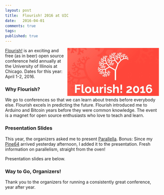 ```yaml
---
layout: post
title:  Flourish! 2016 at UIC
date:   2016-04-01
comments: true
tags: 
published: true
---
```

 
<a href="/blog/2016/04/01/flourish-2016-at-uic/"><img src="/images/flourish2016.jpg" width="300" align="right"></a>

[Flourish!](http://www.flourishconf.com/) is an exciting and free (as in beer) open source conference held annually at the University of Illinois at Chicago. Dates for this year: April 1-2, 2016.

### Why Flourish?

We go to conferences so that we can learn about trends before everybody else. Flourish excels in predicting the future. Flourish introduced me to Arduino and Bitcoin years before they were common knowledge. The event is a magnet for open source enthusiasts who love to teach and learn.

<!--more-->

### Presentation Slides

This year, the organizers asked me to present [Parallella](/blog/2014/07/07/parallella-quick-start-guide-with-gotchas/). Bonus: Since my [Pine64](http://pine64.org) arrived yesterday afternoon, I added it to the presentation. Fresh information on parallelism, straight from the oven!

Presentation slides are below.

<center><script async class="speakerdeck-embed" data-id="ac573691308d47c7a64ca2e015afde9c" data-ratio="1.77777777777778" src="//speakerdeck.com/assets/embed.js"></script></center>

### Way to Go, Organizers!

Thank you to the organizers for running a consistently great conference, year after year.

